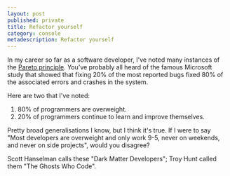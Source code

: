 ```yaml
---
layout: post
published: private
title: Refactor yourself
category: console
metadescription: Refactor yourself
---
```

In my career so far as a software developer, I've noted many instances of the [Pareto principle](https://en.wikipedia.org/wiki/Pareto_principle). You've probably all heard of the famous Microsoft study that showed that fixing 20% of the most reported bugs fixed 80% of the associated errors and crashes in the system.

Here are two that I've noted:

1. 80% of programmers are overweight.
2. 20% of programmers continue to learn and improve themselves.

Pretty broad generalisations I know, but I think it's true. If I were to say "Most developers are overweight and only work 9-5, never on weekends, and never on side projects", would you disagree? 

Scott Hanselman calls these "Dark Matter Developers"; Troy Hunt called them "The Ghosts Who Code".
